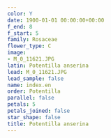 ```yaml
---
color: Y
date: 1900-01-01 00:00:00+00:00
f_end: 8
f_start: 5
family: Rosaceae
flower_type: C
image:
- M_0_11621.JPG
latin: Potentilla anserina
lead: M_0_11621.JPG
lead_sample: false
name: index.en
order: Potentilla
parallel: false
petals: 5
petals_joined: false
star_shape: false
title: Potentilla anserina
---
```

